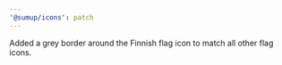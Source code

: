 ```yaml
---
'@sumup/icons': patch
---
```


Added a grey border around the Finnish flag icon to match all other flag icons.
